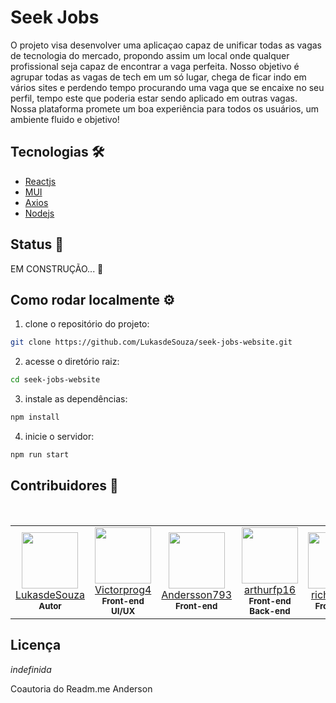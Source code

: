 # Seek Jobs

O projeto visa desenvolver uma aplicaçao capaz de unificar todas as vagas de tecnologia do mercado, propondo assim um local onde qualquer profissional seja capaz de encontrar a vaga perfeita. Nosso objetivo é agrupar todas as vagas de tech em um só lugar, chega de ficar indo em vários sites e perdendo tempo procurando uma vaga que se encaixe no seu perfil, tempo este que poderia estar sendo aplicado em outras vagas. Nossa plataforma promete um boa experiência para todos os usuários, um ambiente fluido e objetivo!

## Tecnologias 🛠

- [Reactjs](https://pt-br.reactjs.org/)
- [MUI](https://mui.com/)
- [Axios](https://axios-http.com/)
- [Nodejs](https://nodejs.org/)

## Status 👀

EM CONSTRUÇÃO...  🚧
<!--EM PRODUÇÃO... 🚀--> 

## Como rodar localmente ⚙️

1. clone o repositório do projeto:

```bash
git clone https://github.com/LukasdeSouza/seek-jobs-website.git
```
2. acesse o diretório raiz:
```bash
cd seek-jobs-website
```
3. instale as dependências:
```bash
npm install
```
4. inicie o servidor:
```bash
npm run start
```

## Contribuidores 🤟

<!--

 TODOS OS AVATARES DEVEM SEGUIR ESSE PADRÃO

<td align="center">
    <img height="90" width="90"
        src="<url para a imagem do avatar>"
    >
    <br>
    <a href="<url para o github pessoal>">
        <nickname>
    </a>
    <br>
    <sub>
        <b> <função no projeto, separada por "<br>"> </b>
    </sub>
</td>

-->
<br>
<table>
    <tr>
        <!--Lucas de Souza-->
        <td align="center">
            <img height="90" width="90"
                src="https://avatars.githubusercontent.com/u/99886292?v=4"
            >
            <br>
            <a href="https://github.com/LukasdeSouza">
                LukasdeSouza
            </a>
            <br>
            <sub>
                <b>Autor</b>
            </sub>
        </td>
        <!--Vitor Hugo-->
        <td align="center">
            <img height="90" width="90"
                src="https://avatars.githubusercontent.com/u/100080203?v=4"
            >
            <br>
            <a href="https://github.com/Victorprog4">
                Victorprog4
            </a>
            <br>
            <sub>
                <b>Front-end</b> <br>
                <b>UI/UX</b>
            </sub>
        </td>
        <!--Andersson Gonçalves-->
        <td align="center">
            <img height="90" width="90" 
                src="https://avatars.githubusercontent.com/u/94249557?s=400&u=72f47fb4e4ed4bb314de7ddae4eee7d033106348&v=4"
            >
            <br>
            <a href="https://github.com/Andersson793">
                Andersson793
            </a>
            <br>
            <sub>
                <b>Front-end</b>
            </sub>
        </td>
        <!--Arthur Fabris-->
        <td align="center">
            <img height="90" width="90" 
                src="https://avatars.githubusercontent.com/u/82186586?v=4"
            >
            <br>
            <a href="https://github.com/arthurfp16">
                arthurfp16
            </a>
            <br>
            <sub>
                <b>Front-end</b><br>
                <b>Back-end</b>
            </sub>
        </td>
        <!--richaardev-->
        <td align="center">
            <img height="90" width="90" 
                src="https://avatars.githubusercontent.com/u/16388439?v=4"
            >
            <br>
            <a href="https://github.com/richaardev">
                richaardev
            </a>
            <br>
            <sub>
                <b>Front-end</b><br>
            </sub>
        </td>
    </tr>
</table>

## Licença

_indefinida_

Coautoria do Readm.me Anderson
